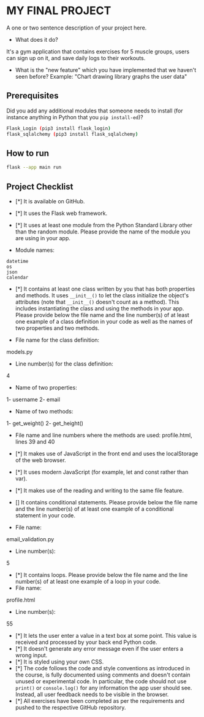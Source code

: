 # MY FINAL PROJECT
A one or two sentence description of your project here.
- What does it do?

It's a gym application that contains exercises for 5 muscle groups, users can sign up on it, and save daily logs to their workouts.

- What is the "new feature" which you have implemented that
we haven't seen before?
Example: "Chart drawing library graphs the user data"
## Prerequisites
Did you add any additional modules that someone needs to
install (for instance anything in Python that you `pip
install-ed`)?

```bash
Flask_Login (pip3 install flask_login)
flask_sqlalchemy (pip3 install flask_sqlalchemy)
```
## How to run


```bash
flask --app main run
```
## Project Checklist
- [*] It is available on GitHub. 
- [*] It uses the Flask web framework.
- [*] It uses at least one module from the Python Standard
Library other than the random module.
Please provide the name of the module you are using in your
app.

- Module names:

```python3
datetime
os
json
calendar
```
- [*] It contains at least one class written by you that has
both properties and methods. It uses `__init__()` to let the
class initialize the object's attributes (note that
`__init__()` doesn't count as a method). This includes
instantiating the class and using the methods in your app.
Please provide below the file name and the line number(s) of
at least one example of a class definition in your code as
well as the names of two properties and two methods.

- File name for the class definition:

models.py

- Line number(s) for the class definition:

4

- Name of two properties:

1- username 
2- email

- Name of two methods:

1- get_weight()
2- get_height()

- File name and line numbers where the methods are used:
profile.html, lines 39 and 40

- [*] It makes use of JavaScript in the front end and uses the
localStorage of the web browser.
- [*] It uses modern JavaScript (for example, let and const
rather than var).
- [*] It makes use of the reading and writing to the same file
feature.
- [] It contains conditional statements. Please provide below
the file name and the line number(s) of at least
one example of a conditional statement in your code.
- File name:

email_validation.py

- Line number(s):

5 

- [*] It contains loops. Please provide below the file name
and the line number(s) of at least
one example of a loop in your code.
- File name:

profile.html

- Line number(s):

55 

- [*] It lets the user enter a value in a text box at some
point.
This value is received and processed by your back end
Python code.
- [*] It doesn't generate any error message even if the user
enters a wrong input.
- [*] It is styled using your own CSS.
- [*] The code follows the code and style conventions as
introduced in the course, is fully documented using comments
and doesn't contain unused or experimental code.
In particular, the code should not use `print()` or
`console.log()` for any information the app user should see.
Instead, all user feedback needs to be visible in the
browser.
- [*] All exercises have been completed as per the
requirements and pushed to the respective GitHub repository.
